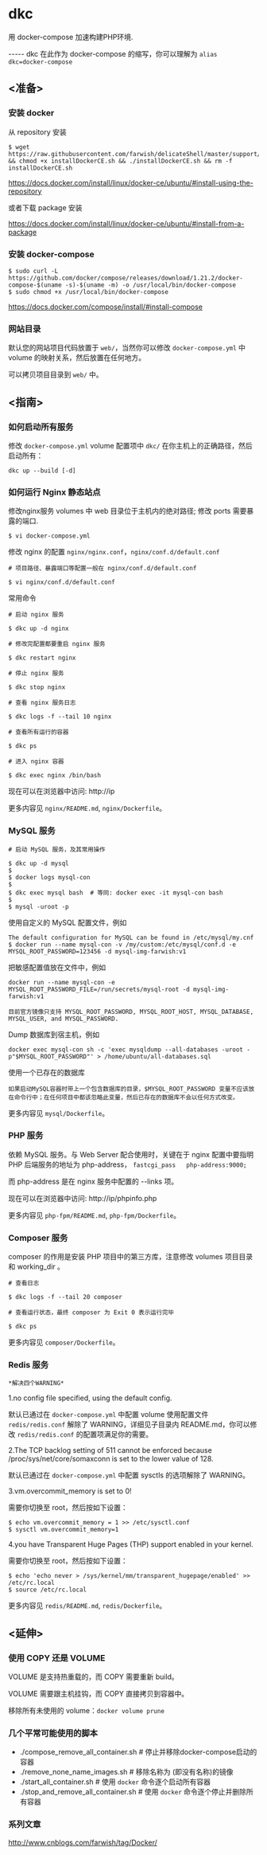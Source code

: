 # dkc

用 docker-compose 加速构建PHP环境.

----- dkc 在此作为 docker-compose 的缩写，你可以理解为 `alias dkc=docker-compose`


## <准备>

### 安装 docker

从 repository 安装
```
$ wget https://raw.githubusercontent.com/farwish/delicateShell/master/support/installDockerCE.sh && chmod +x installDockerCE.sh && ./installDockerCE.sh && rm -f installDockerCE.sh
```
https://docs.docker.com/install/linux/docker-ce/ubuntu/#install-using-the-repository  

或者下载 package 安装

https://docs.docker.com/install/linux/docker-ce/ubuntu/#install-from-a-package  


### 安装 docker-compose

```
$ sudo curl -L https://github.com/docker/compose/releases/download/1.21.2/docker-compose-$(uname -s)-$(uname -m) -o /usr/local/bin/docker-compose
$ sudo chmod +x /usr/local/bin/docker-compose
```

https://docs.docker.com/compose/install/#install-compose


### 网站目录

默认您的网站项目代码放置于 `web/`，当然你可以修改 `docker-compose.yml` 中 volume 的映射关系，然后放置在任何地方。

可以拷贝项目目录到 `web/` 中。


## <指南>

### 如何启动所有服务

修改 `docker-compose.yml` volume 配置项中 `dkc/` 在你主机上的正确路径，然后启动所有：
```
dkc up --build [-d]
```


### 如何运行 Nginx 静态站点

修改nginx服务 volumes 中 web 目录位于主机内的绝对路径; 修改 ports 需要暴露的端口.
```
$ vi docker-compose.yml
```

修改 nginx 的配置 `nginx/nginx.conf`，`nginx/conf.d/default.conf`
```
# 项目路径、暴露端口等配置一般在 nginx/conf.d/default.conf

$ vi nginx/conf.d/default.conf
```

常用命令
```
# 启动 nginx 服务

$ dkc up -d nginx

# 修改完配置都要重启 nginx 服务

$ dkc restart nginx

# 停止 nginx 服务

$ dkc stop nginx

# 查看 nginx 服务日志

$ dkc logs -f --tail 10 nginx

# 查看所有运行的容器

$ dkc ps

# 进入 nginx 容器

$ dkc exec nginx /bin/bash
```

现在可以在浏览器中访问: http://ip

更多内容见 `nginx/README.md`, `nginx/Dockerfile`。


### MySQL 服务

```
# 启动 MySQL 服务，及其常用操作

$ dkc up -d mysql
$
$ docker logs mysql-con
$
$ dkc exec mysql bash  # 等同: docker exec -it mysql-con bash
$
$ mysql -uroot -p
```

使用自定义的 MySQL 配置文件，例如
```
The default configuration for MySQL can be found in /etc/mysql/my.cnf  
$ docker run --name mysql-con -v /my/custom:/etc/mysql/conf.d -e MYSQL_ROOT_PASSWORD=123456 -d mysql-img-farwish:v1
```

把敏感配置值放在文件中，例如
```
docker run --name mysql-con -e MYSQL_ROOT_PASSWORD_FILE=/run/secrets/mysql-root -d mysql-img-farwish:v1

目前官方镜像只支持 MYSQL_ROOT_PASSWORD, MYSQL_ROOT_HOST, MYSQL_DATABASE, MYSQL_USER, and MYSQL_PASSWORD.
```

Dump 数据库到宿主机，例如
```
docker exec mysql-con sh -c 'exec mysqldump --all-databases -uroot -p"$MYSQL_ROOT_PASSWORD"' > /home/ubuntu/all-databases.sql
```

使用一个已存在的数据库
```
如果启动MySQL容器时带上一个包含数据库的目录，$MYSQL_ROOT_PASSWORD 变量不应该放在命令行中；在任何项目中都该忽略此变量，然后已存在的数据库不会以任何方式改变。
```

更多内容见 `mysql/Dockerfile`。


### PHP 服务

依赖 MySQL 服务。与 Web Server 配合使用时，关键在于 nginx 配置中要指明 PHP 后端服务的地址为 php-address， `fastcgi_pass   php-address:9000;`

而 php-address 是在 nginx 服务中配置的 --links 项。

现在可以在浏览器中访问: http://ip/phpinfo.php

更多内容见 `php-fpm/README.md`, `php-fpm/Dockerfile`。


### Composer 服务

composer 的作用是安装 PHP 项目中的第三方库，注意修改 volumes 项目目录和 working_dir 。

```
# 查看日志

$ dkc logs -f --tail 20 composer

# 查看运行状态，最终 composer 为 Exit 0 表示运行完毕

$ dkc ps
```

更多内容见 `composer/Dockerfile`。


### Redis 服务

    *解决四个WARNING*

1.no config file specified, using the default config.

默认已通过在 `docker-compose.yml` 中配置 volume 使用配置文件 `redis/redis.conf` 解除了 WARNING，详细见子目录内 README.md，你可以修改 `redis/redis.conf` 的配置项满足你的需要。

2.The TCP backlog setting of 511 cannot be enforced because /proc/sys/net/core/somaxconn is set to the lower value of 128.

默认已通过在 `docker-compose.yml` 中配置 sysctls 的选项解除了 WARNING。

3.vm.overcommit_memory is set to 0!

需要你切换至 root，然后按如下设置：
```
$ echo vm.overcommit_memory = 1 >> /etc/sysctl.conf
$ sysctl vm.overcommit_memory=1
```

4.you have Transparent Huge Pages (THP) support enabled in your kernel.

需要你切换至 root，然后按如下设置：
```
$ echo 'echo never > /sys/kernel/mm/transparent_hugepage/enabled' >> /etc/rc.local
$ source /etc/rc.local
```

更多内容见 `redis/README.md`, `redis/Dockerfile`。


## <延伸>

### 使用 COPY 还是 VOLUME

VOLUME 是支持热重载的，而 COPY 需要重新 build。

VOLUME 需要跟主机挂钩，而 COPY 直接拷贝到容器中。

移除所有未使用的 volume：`docker volume prune`


### 几个平常可能使用的脚本

* ./compose_remove_all_container.sh # 停止并移除docker-compose启动的容器
* ./remove_none_name_images.sh # 移除名称为 <none> (即没有名称)的镜像
* ./start_all_container.sh # 使用 `docker` 命令逐个启动所有容器
* ./stop_and_remove_all_container.sh # 使用 `docker` 命令逐个停止并删除所有容器


### 系列文章

http://www.cnblogs.com/farwish/tag/Docker/

